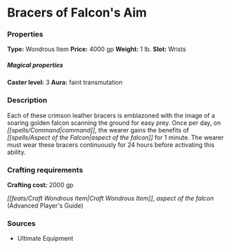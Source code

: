 ﻿---
Title: "Bracers of Falcon's Aim"
Type: "Wondrous Item"
Price: "4000 gp"
Weight: "1 lb."
Slot: "Wrists"
Caster level: "3"
Aura: "faint transmutation"
Description: |
  "Each of these crimson leather bracers is emblazoned with the image of a soaring golden falcon scanning the ground for easy prey. Once per day, on command, the wearer gains the benefits of _aspect of the falcon_ for 1 minute. The wearer must wear these bracers continuously for 24 hours before activating this ability."
Crafting cost: "2000 gp"
Sources: "['Ultimate Equipment']"
---

# Bracers of Falcon's Aim

### Properties

**Type:** Wondrous Item **Price:** 4000 gp **Weight:** 1 lb. **Slot:** Wrists

##### Magical properties

**Caster level:** 3 **Aura:** faint transmutation

### Description

Each of these crimson leather bracers is emblazoned with the image of a soaring golden falcon scanning the ground for easy prey. Once per day, on _[[spells/Command|command]]_, the wearer gains the benefits of _[[spells/Aspect of the Falcon|aspect of the falcon]]_ for 1 minute. The wearer must wear these bracers continuously for 24 hours before activating this ability.

### Crafting requirements

**Crafting cost:** 2000 gp

_[[feats/Craft Wondrous Item|Craft Wondrous Item]]_, _aspect of the falcon_ (Advanced Player's Guide)

### Sources

* Ultimate Equipment